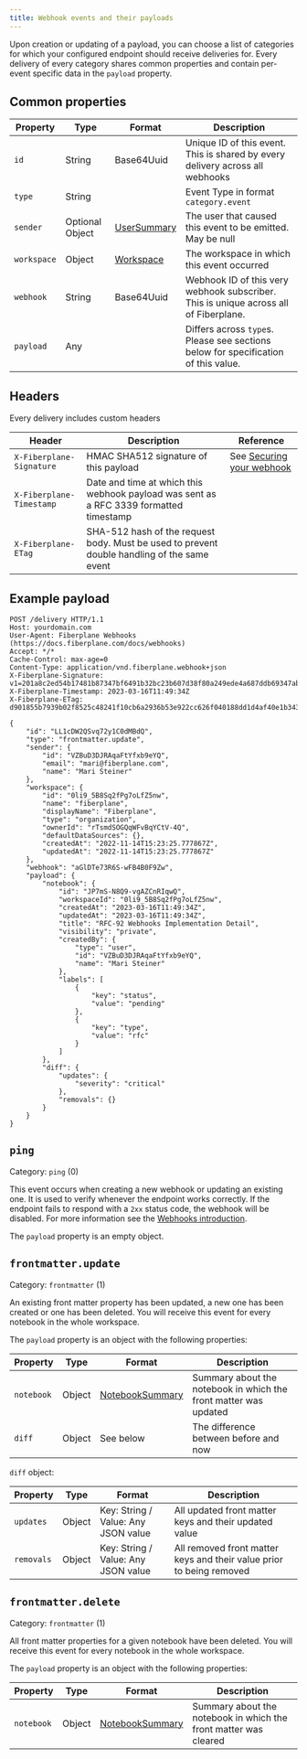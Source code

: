 ```yaml
---
title: Webhook events and their payloads
---
```


Upon creation or updating of a payload, you can choose a list of categories for which your configured endpoint
should receive deliveries for. Every delivery of every category shares common properties and contain
per-event specific data in the `payload` property.

## Common properties

| Property    | Type            | Format            | Description                                                                          |
|-------------|-----------------|-------------------|--------------------------------------------------------------------------------------|
| `id`        | String          | Base64Uuid        | Unique ID of this event. This is shared by every delivery across all webhooks        |
| `type`      | String          |                   | Event Type in format `category.event`                                                |
| `sender`    | Optional Object | [UserSummary][us] | The user that caused this event to be emitted. May be null                           |
| `workspace` | Object          | [Workspace][ws]   | The workspace in which this event occurred                                           |
| `webhook`   | String          | Base64Uuid        | Webhook ID of this very webhook subscriber. This is unique across all of Fiberplane. |
| `payload`   | Any             |                   | Differs across `type`s. Please see sections below for specification of this value.   |

## Headers

Every delivery includes custom headers

| Header                   | Description                                                                                 | Reference                                          |
|--------------------------|---------------------------------------------------------------------------------------------|----------------------------------------------------|
| `X-Fiberplane-Signature` | HMAC SHA512 signature of this payload                                                       | See [Securing your webhook](doc:webhooks-security) |
| `X-Fiberplane-Timestamp` | Date and time at which this webhook payload was sent as a RFC 3339 formatted timestamp      |                                                    |
| `X-Fiberplane-ETag`      | SHA-512 hash of the request body. Must be used to prevent double handling of the same event |                                                    |

[us]: https://docs.fiberplane.com/reference/profile_get-1
[ws]: https://docs.fiberplane.com/reference/workspace_get-1

## Example payload

```http request
POST /delivery HTTP/1.1
Host: yourdomain.com
User-Agent: Fiberplane Webhooks (https://docs.fiberplane.com/docs/webhooks)
Accept: */*
Cache-Control: max-age=0
Content-Type: application/vnd.fiberplane.webhook+json
X-Fiberplane-Signature: v1=201a8c2ed54b17481b87347bf6491b32bc23b607d38f80a249ede4a687ddb69347ab40e4253f2d4dce667ff8227487de72b4151d43d0748c6a0d35aaebca941d
X-Fiberplane-Timestamp: 2023-03-16T11:49:34Z
X-Fiberplane-ETag: d901855b7939b02f8525c48241f10cb6a2936b53e922cc626f040188dd1d4af40e1b343351c66e8499f47878c6f32e57c3aa1d4346e7872e56f6abf9d0a82714

{
    "id": "LL1cDW2QSvq72y1C0dMBdQ",
    "type": "frontmatter.update",
    "sender": {
        "id": "VZBuD3DJRAqaFtYfxb9eYQ",
        "email": "mari@fiberplane.com",
        "name": "Mari Steiner"
    },
    "workspace": {
        "id": "0li9_5B8Sq2fPg7oLfZ5nw",
        "name": "fiberplane",
        "displayName": "Fiberplane",
        "type": "organization",
        "ownerId": "rTsmdSOGQqWFvBqYCtV-4Q",
        "defaultDataSources": {},
        "createdAt": "2022-11-14T15:23:25.777867Z",
        "updatedAt": "2022-11-14T15:23:25.777867Z"
    },
    "webhook": "aGlDTe73R6S-wFB4B0F9Zw",
    "payload": {
        "notebook": {
            "id": "JP7mS-N8Q9-vgAZCnRIqwQ",
            "workspaceId": "0li9_5B8Sq2fPg7oLfZ5nw",
            "createdAt": "2023-03-16T11:49:34Z",
            "updatedAt": "2023-03-16T11:49:34Z",
            "title": "RFC-92 Webhooks Implementation Detail",
            "visibility": "private",
            "createdBy": {
                "type": "user",
                "id": "VZBuD3DJRAqaFtYfxb9eYQ",
                "name": "Mari Steiner"
            },
            "labels": [
                {
                    "key": "status",
                    "value": "pending"
                },
                {
                    "key": "type",
                    "value": "rfc"
                }
            ]
        },
        "diff": {
            "updates": {
                "severity": "critical"
            },
            "removals": {}
        }
    }
}
```

## `ping`

Category: `ping` (0)

This event occurs when creating a new webhook or updating an existing one. It is used to verify
whenever the endpoint works correctly. If the endpoint fails to respond with a `2xx` status code,
the webhook will be disabled. For more information see the [Webhooks introduction](doc:webhooks#ping-event).

The `payload` property is an empty object.

## `frontmatter.update`

Category: `frontmatter` (1)

An existing front matter property has been updated, a new one has been created or one has been deleted.
You will receive this event for every notebook in the whole workspace.

The `payload` property is an object with the following properties:

| Property   | Type   | Format                | Description                                                      |
|------------|--------|-----------------------|------------------------------------------------------------------|
| `notebook` | Object | [NotebookSummary][ns] | Summary about the notebook in which the front matter was updated |
| `diff`     | Object | See below             | The difference between before and now                            |

`diff` object:

| Property   | Type   | Format                              | Description                                                          |
|------------|--------|-------------------------------------|----------------------------------------------------------------------|
| `updates`  | Object | Key: String / Value: Any JSON value | All updated front matter keys and their updated value                |
| `removals` | Object | Key: String / Value: Any JSON value | All removed front matter keys and their value prior to being removed |

## `frontmatter.delete`

Category: `frontmatter` (1)

All front matter properties for a given notebook have been deleted.
You will receive this event for every notebook in the whole workspace.

The `payload` property is an object with the following properties:

| Property   | Type     | Format                | Description                                                      |
|------------|----------|-----------------------|------------------------------------------------------------------|
| `notebook` | Object   | [NotebookSummary][ns] | Summary about the notebook in which the front matter was cleared |

[ns]: https://docs.fiberplane.com/reference/notebook_list
